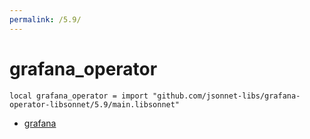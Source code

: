 ```yaml
---
permalink: /5.9/
---
```


# grafana_operator

```jsonnet
local grafana_operator = import "github.com/jsonnet-libs/grafana-operator-libsonnet/5.9/main.libsonnet"
```



* [grafana](grafana/index.md)